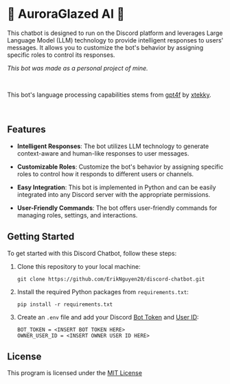 # 🌃 AuroraGlazed AI 🤖

This chatbot is designed to run on the Discord platform and leverages Large Language Model (LLM) technology to provide intelligent responses to users' messages. It allows you to customize the bot's behavior by assigning specific roles to control its responses.

*This bot was made as a personal project of mine.*

<br/>

This bot's language processing capabilities stems from [gpt4f](https://github.com/xtekky/gpt4free/tree/main) by [xtekky](https://github.com/xtekky).

<br/>

## Features

- **Intelligent Responses**: The bot utilizes LLM technology to generate context-aware and human-like responses to user messages.

- **Customizable Roles**: Customize the bot's behavior by assigning specific roles to control how it responds to different users or channels.

- **Easy Integration**: This bot is implemented in Python and can be easily integrated into any Discord server with the appropriate permissions.

- **User-Friendly Commands**: The bot offers user-friendly commands for managing roles, settings, and interactions.

## Getting Started

To get started with this Discord Chatbot, follow these steps:

1. Clone this repository to your local machine:

   ```
   git clone https://github.com/ErikNguyen20/discord-chatbot.git
   ```

2. Install the required Python packages from `requirements.txt`:

   ```
   pip install -r requirements.txt
   ```
   
3. Create an `.env` file and add your Discord [Bot Token](https://discord.com/developers/applications) and [User ID](https://support.discord.com/hc/en-us/articles/206346498-Where-can-I-find-my-User-Server-Message-ID-):

   ```
   BOT_TOKEN = <INSERT BOT TOKEN HERE>
   OWNER_USER_ID = <INSERT OWNER USER ID HERE>
   ```

## License

This program is licensed under the [MIT License](https://github.com/ErikNguyen20/chatbot/blob/main/LICENSE)
